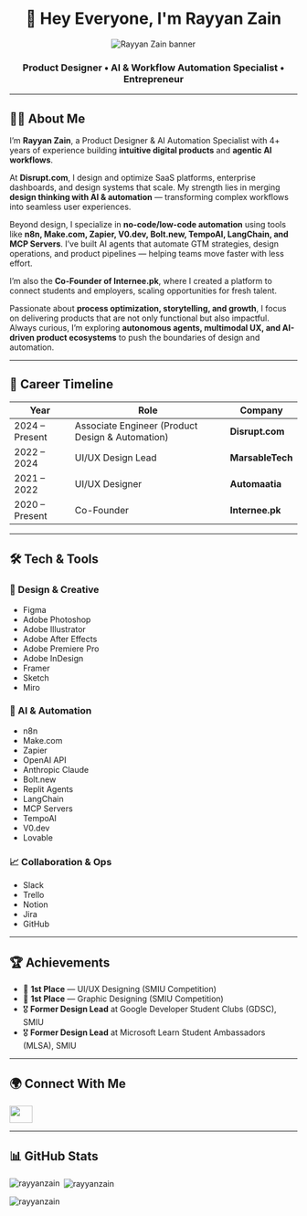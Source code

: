 <h1 align="center">👋 Hey Everyone, I'm Rayyan Zain</h1>
<div align="center">
  <img src="https://imageupload.io/ib/4ckl6oodilvvh2g_1693920194.jpg" alt="Rayyan Zain banner">
</div>

<h3 align="center">Product Designer • AI & Workflow Automation Specialist • Entrepreneur</h3>

---

## 🧑‍💻 About Me
I’m **Rayyan Zain**, a Product Designer & AI Automation Specialist with 4+ years of experience building **intuitive digital products** and **agentic AI workflows**.  

At **Disrupt.com**, I design and optimize SaaS platforms, enterprise dashboards, and design systems that scale. My strength lies in merging **design thinking with AI & automation** — transforming complex workflows into seamless user experiences.  

Beyond design, I specialize in **no-code/low-code automation** using tools like **n8n, Make.com, Zapier, V0.dev, Bolt.new, TempoAI, LangChain, and MCP Servers**. I’ve built AI agents that automate GTM strategies, design operations, and product pipelines — helping teams move faster with less effort.  

I’m also the **Co-Founder of Internee.pk**, where I created a platform to connect students and employers, scaling opportunities for fresh talent.  

Passionate about **process optimization, storytelling, and growth**, I focus on delivering products that are not only functional but also impactful. Always curious, I’m exploring **autonomous agents, multimodal UX, and AI-driven product ecosystems** to push the boundaries of design and automation.  

---

## 🏢 Career Timeline
| Year | Role | Company |
|------|------|---------|
| 2024 – Present | Associate Engineer (Product Design & Automation) | **Disrupt.com** |
| 2022 – 2024 | UI/UX Design Lead | **MarsableTech** |
| 2021 – 2022 | UI/UX Designer | **Automaatia** |
| 2020 – Present | Co-Founder | **Internee.pk** |

---

## 🛠️ Tech & Tools  

### 🎨 Design & Creative  
- Figma  
- Adobe Photoshop  
- Adobe Illustrator  
- Adobe After Effects  
- Adobe Premiere Pro  
- Adobe InDesign  
- Framer  
- Sketch  
- Miro  

### 🤖 AI & Automation  
- n8n  
- Make.com  
- Zapier  
- OpenAI API  
- Anthropic Claude  
- Bolt.new  
- Replit Agents  
- LangChain  
- MCP Servers  
- TempoAI  
- V0.dev  
- Lovable  

### 📈 Collaboration & Ops  
- Slack  
- Trello  
- Notion  
- Jira  
- GitHub  


---

## 🏆 Achievements
- 🥇 **1st Place** — UI/UX Designing (SMIU Competition)  
- 🥇 **1st Place** — Graphic Designing (SMIU Competition)  
- 🎖️ **Former Design Lead** at Google Developer Student Clubs (GDSC), SMIU  
- 🎖️ **Former Design Lead** at Microsoft Learn Student Ambassadors (MLSA), SMIU  

---

## 🌍 Connect With Me
  <a href="https://linkedin.com/in/rayyanzain" target="_blank"><img src="https://raw.githubusercontent.com/rahuldkjain/github-profile-readme-generator/master/src/images/icons/Social/linked-in-alt.svg" height="30" width="40" /></a>
</p>

---

## 📊 GitHub Stats
<p><img align="left" src="https://github-readme-stats.vercel.app/api/top-langs?username=rayyanzain&show_icons=true&locale=en&layout=compact" alt="rayyanzain" /></p>  

<p>&nbsp;<img align="center" src="https://github-readme-stats.vercel.app/api?username=rayyanzain&show_icons=true&locale=en" alt="rayyanzain" /></p>  

<p><img align="center" src="https://github-readme-streak-stats.herokuapp.com/?user=rayyanzain&" alt="rayyanzain" /></p>
